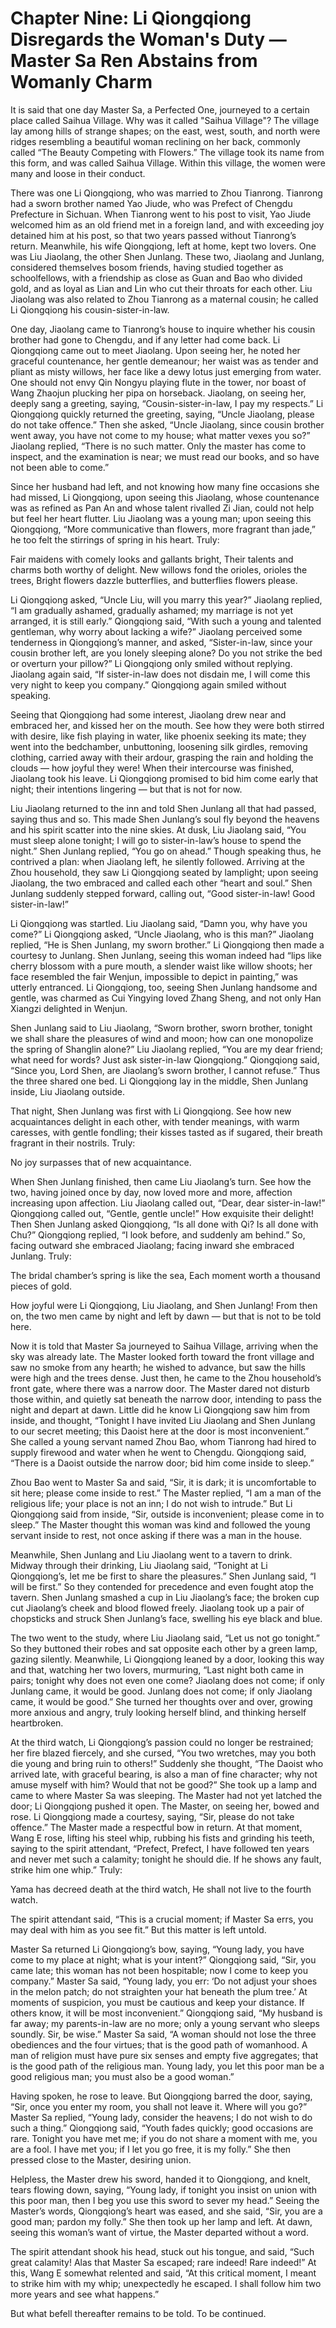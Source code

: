 # Chapter Nine: Li Qiongqiong Disregards the Woman's Duty — Master Sa Ren Abstains from Womanly Charm

It is said that one day Master Sa, a Perfected One, journeyed to a certain place called Saihua Village. Why was it called "Saihua Village"? The village lay among hills of strange shapes; on the east, west, south, and north were ridges resembling a beautiful woman reclining on her back, commonly called “The Beauty Competing with Flowers.” The village took its name from this form, and was called Saihua Village. Within this village, the women were many and loose in their conduct.

There was one Li Qiongqiong, who was married to Zhou Tianrong. Tianrong had a sworn brother named Yao Jiude, who was Prefect of Chengdu Prefecture in Sichuan. When Tianrong went to his post to visit, Yao Jiude welcomed him as an old friend met in a foreign land, and with exceeding joy detained him at his post, so that two years passed without Tianrong’s return. Meanwhile, his wife Qiongqiong, left at home, kept two lovers. One was Liu Jiaolang, the other Shen Junlang. These two, Jiaolang and Junlang, considered themselves bosom friends, having studied together as schoolfellows, with a friendship as close as Guan and Bao who divided gold, and as loyal as Lian and Lin who cut their throats for each other. Liu Jiaolang was also related to Zhou Tianrong as a maternal cousin; he called Li Qiongqiong his cousin-sister-in-law.

One day, Jiaolang came to Tianrong’s house to inquire whether his cousin brother had gone to Chengdu, and if any letter had come back. Li Qiongqiong came out to meet Jiaolang. Upon seeing her, he noted her graceful countenance, her gentle demeanour; her waist was as tender and pliant as misty willows, her face like a dewy lotus just emerging from water. One should not envy Qin Nongyu playing flute in the tower, nor boast of Wang Zhaojun plucking her pipa on horseback. Jiaolang, on seeing her, deeply sang a greeting, saying, “Cousin-sister-in-law, I pay my respects.” Li Qiongqiong quickly returned the greeting, saying, “Uncle Jiaolang, please do not take offence.” Then she asked, “Uncle Jiaolang, since cousin brother went away, you have not come to my house; what matter vexes you so?” Jiaolang replied, “There is no such matter. Only the master has come to inspect, and the examination is near; we must read our books, and so have not been able to come.”

Since her husband had left, and not knowing how many fine occasions she had missed, Li Qiongqiong, upon seeing this Jiaolang, whose countenance was as refined as Pan An and whose talent rivalled Zi Jian, could not help but feel her heart flutter. Liu Jiaolang was a young man; upon seeing this Qiongqiong, “More communicative than flowers, more fragrant than jade,” he too felt the stirrings of spring in his heart. Truly:

Fair maidens with comely looks and gallants bright,
Their talents and charms both worthy of delight.
New willows fond the orioles, orioles the trees,
Bright flowers dazzle butterflies, and butterflies flowers please.

Li Qiongqiong asked, “Uncle Liu, will you marry this year?” Jiaolang replied, “I am gradually ashamed, gradually ashamed; my marriage is not yet arranged, it is still early.” Qiongqiong said, “With such a young and talented gentleman, why worry about lacking a wife?” Jiaolang perceived some tenderness in Qiongqiong’s manner, and asked, “Sister-in-law, since your cousin brother left, are you lonely sleeping alone? Do you not strike the bed or overturn your pillow?” Li Qiongqiong only smiled without replying. Jiaolang again said, “If sister-in-law does not disdain me, I will come this very night to keep you company.” Qiongqiong again smiled without speaking.

Seeing that Qiongqiong had some interest, Jiaolang drew near and embraced her, and kissed her on the mouth. See how they were both stirred with desire, like fish playing in water, like phoenix seeking its mate; they went into the bedchamber, unbuttoning, loosening silk girdles, removing clothing, carried away with their ardour, grasping the rain and holding the clouds — how joyful they were! When their intercourse was finished, Jiaolang took his leave. Li Qiongqiong promised to bid him come early that night; their intentions lingering — but that is not for now.

Liu Jiaolang returned to the inn and told Shen Junlang all that had passed, saying thus and so. This made Shen Junlang’s soul fly beyond the heavens and his spirit scatter into the nine skies. At dusk, Liu Jiaolang said, “You must sleep alone tonight; I will go to sister-in-law’s house to spend the night.” Shen Junlang replied, “You go on ahead.” Though speaking thus, he contrived a plan: when Jiaolang left, he silently followed. Arriving at the Zhou household, they saw Li Qiongqiong seated by lamplight; upon seeing Jiaolang, the two embraced and called each other “heart and soul.” Shen Junlang suddenly stepped forward, calling out, “Good sister-in-law! Good sister-in-law!”

Li Qiongqiong was startled. Liu Jiaolang said, “Damn you, why have you come?” Li Qiongqiong asked, “Uncle Jiaolang, who is this man?” Jiaolang replied, “He is Shen Junlang, my sworn brother.” Li Qiongqiong then made a courtesy to Junlang. Shen Junlang, seeing this woman indeed had “lips like cherry blossom with a pure mouth, a slender waist like willow shoots; her face resembled the fair Wenjun, impossible to depict in painting,” was utterly entranced. Li Qiongqiong, too, seeing Shen Junlang handsome and gentle, was charmed as Cui Yingying loved Zhang Sheng, and not only Han Xiangzi delighted in Wenjun.

Shen Junlang said to Liu Jiaolang, “Sworn brother, sworn brother, tonight we shall share the pleasures of wind and moon; how can one monopolize the spring of Shanglin alone?” Liu Jiaolang replied, “You are my dear friend; what need for words? Just ask sister-in-law Qiongqiong.” Qiongqiong said, “Since you, Lord Shen, are Jiaolang’s sworn brother, I cannot refuse.” Thus the three shared one bed. Li Qiongqiong lay in the middle, Shen Junlang inside, Liu Jiaolang outside.

That night, Shen Junlang was first with Li Qiongqiong. See how new acquaintances delight in each other, with tender meanings, with warm caresses, with gentle fondling; their kisses tasted as if sugared, their breath fragrant in their nostrils. Truly:

No joy surpasses that of new acquaintance.

When Shen Junlang finished, then came Liu Jiaolang’s turn. See how the two, having joined once by day, now loved more and more, affection increasing upon affection. Liu Jiaolang called out, “Dear, dear sister-in-law!” Qiongqiong called out, “Gentle, gentle uncle!” How exquisite their delight! Then Shen Junlang asked Qiongqiong, “Is all done with Qi? Is all done with Chu?” Qiongqiong replied, “I look before, and suddenly am behind.” So, facing outward she embraced Jiaolang; facing inward she embraced Junlang. Truly:

The bridal chamber’s spring is like the sea,
Each moment worth a thousand pieces of gold.

How joyful were Li Qiongqiong, Liu Jiaolang, and Shen Junlang! From then on, the two men came by night and left by dawn — but that is not to be told here.

Now it is told that Master Sa journeyed to Saihua Village, arriving when the sky was already late. The Master looked forth toward the front village and saw no smoke from any hearth; he wished to advance, but saw the hills were high and the trees dense. Just then, he came to the Zhou household’s front gate, where there was a narrow door. The Master dared not disturb those within, and quietly sat beneath the narrow door, intending to pass the night and depart at dawn. Little did he know Li Qiongqiong saw him from inside, and thought, “Tonight I have invited Liu Jiaolang and Shen Junlang to our secret meeting; this Daoist here at the door is most inconvenient.” She called a young servant named Zhou Bao, whom Tianrong had hired to supply firewood and water when he went to Chengdu. Qiongqiong said, “There is a Daoist outside the narrow door; bid him come inside to sleep.”

Zhou Bao went to Master Sa and said, “Sir, it is dark; it is uncomfortable to sit here; please come inside to rest.” The Master replied, “I am a man of the religious life; your place is not an inn; I do not wish to intrude.” But Li Qiongqiong said from inside, “Sir, outside is inconvenient; please come in to sleep.” The Master thought this woman was kind and followed the young servant inside to rest, not once asking if there was a man in the house.

Meanwhile, Shen Junlang and Liu Jiaolang went to a tavern to drink. Midway through their drinking, Liu Jiaolang said, “Tonight at Li Qiongqiong’s, let me be first to share the pleasures.” Shen Junlang said, “I will be first.” So they contended for precedence and even fought atop the tavern. Shen Junlang smashed a cup in Liu Jiaolang’s face; the broken cup cut Jiaolang’s cheek and blood flowed freely. Jiaolang took up a pair of chopsticks and struck Shen Junlang’s face, swelling his eye black and blue.

The two went to the study, where Liu Jiaolang said, “Let us not go tonight.” So they buttoned their robes and sat opposite each other by a green lamp, gazing silently. Meanwhile, Li Qiongqiong leaned by a door, looking this way and that, watching her two lovers, murmuring, “Last night both came in pairs; tonight why does not even one come? Jiaolang does not come; if only Junlang came, it would be good. Junlang does not come; if only Jiaolang came, it would be good.” She turned her thoughts over and over, growing more anxious and angry, truly looking herself blind, and thinking herself heartbroken.

At the third watch, Li Qiongqiong’s passion could no longer be restrained; her fire blazed fiercely, and she cursed, “You two wretches, may you both die young and bring ruin to others!” Suddenly she thought, “The Daoist who arrived late, with graceful bearing, is also a man of fine character; why not amuse myself with him? Would that not be good?” She took up a lamp and came to where Master Sa was sleeping. The Master had not yet latched the door; Li Qiongqiong pushed it open. The Master, on seeing her, bowed and rose. Li Qiongqiong made a courtesy, saying, “Sir, please do not take offence.” The Master made a respectful bow in return. At that moment, Wang E rose, lifting his steel whip, rubbing his fists and grinding his teeth, saying to the spirit attendant, “Prefect, Prefect, I have followed ten years and never met such a calamity; tonight he should die. If he shows any fault, strike him one whip.” Truly:

Yama has decreed death at the third watch,
He shall not live to the fourth watch.

The spirit attendant said, “This is a crucial moment; if Master Sa errs, you may deal with him as you see fit.” But this matter is left untold.

Master Sa returned Li Qiongqiong’s bow, saying, “Young lady, you have come to my place at night; what is your intent?” Qiongqiong said, “Sir, you came late; this woman has not been hospitable; now I come to keep you company.” Master Sa said, “Young lady, you err: ‘Do not adjust your shoes in the melon patch; do not straighten your hat beneath the plum tree.’ At moments of suspicion, you must be cautious and keep your distance. If others know, it will be most inconvenient.” Qiongqiong said, “My husband is far away; my parents-in-law are no more; only a young servant who sleeps soundly. Sir, be wise.” Master Sa said, “A woman should not lose the three obediences and the four virtues; that is the good path of womanhood. A man of religion must have pure six senses and empty five aggregates; that is the good path of the religious man. Young lady, you let this poor man be a good religious man; you must also be a good woman.”

Having spoken, he rose to leave. But Qiongqiong barred the door, saying, “Sir, once you enter my room, you shall not leave it. Where will you go?” Master Sa replied, “Young lady, consider the heavens; I do not wish to do such a thing.” Qiongqiong said, “Youth fades quickly; good occasions are rare. Tonight you have met me; if you do not share a moment with me, you are a fool. I have met you; if I let you go free, it is my folly.” She then pressed close to the Master, desiring union.

Helpless, the Master drew his sword, handed it to Qiongqiong, and knelt, tears flowing down, saying, “Young lady, if tonight you insist on union with this poor man, then I beg you use this sword to sever my head.” Seeing the Master’s words, Qiongqiong’s heart was eased, and she said, “Sir, you are a good man; pardon my folly.” She then took up her lamp and left. At dawn, seeing this woman’s want of virtue, the Master departed without a word.

The spirit attendant shook his head, stuck out his tongue, and said, “Such great calamity! Alas that Master Sa escaped; rare indeed! Rare indeed!” At this, Wang E somewhat relented and said, “At this critical moment, I meant to strike him with my whip; unexpectedly he escaped. I shall follow him two more years and see what happens.”

But what befell thereafter remains to be told. To be continued.
